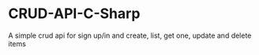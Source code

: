 # CRUD-API-C-Sharp
A simple crud api for sign up/in and create, list, get one, update and delete items
